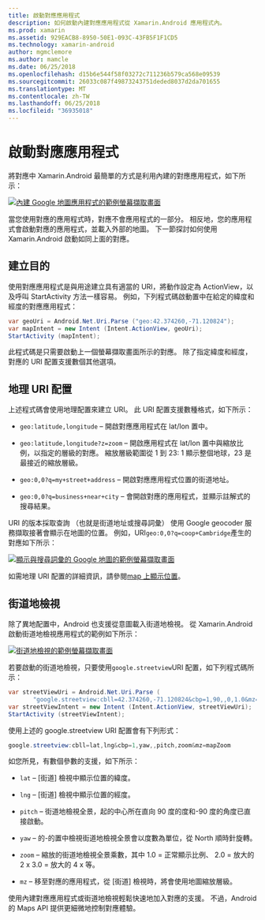 ```yaml
---
title: 啟動對應應用程式
description: 如何啟動內建對應應用程式從 Xamarin.Android 應用程式內。
ms.prod: xamarin
ms.assetid: 929EACB8-8950-50E1-093C-43FB5F1F1CD5
ms.technology: xamarin-android
author: mgmclemore
ms.author: mamcle
ms.date: 06/25/2018
ms.openlocfilehash: d15b6e544f58f03272c711236b579ca568e09539
ms.sourcegitcommit: 26033c087f49873243751deded8037d2da701655
ms.translationtype: MT
ms.contentlocale: zh-TW
ms.lasthandoff: 06/25/2018
ms.locfileid: "36935018"
---
```

# <a name="launching-the-maps-application"></a>啟動對應應用程式

將對應中 Xamarin.Android 最簡單的方式是利用內建的對應應用程式，如下所示：

[![內建 Google 地圖應用程式的範例螢幕擷取畫面](maps-application-images/01-mapsapplication.png)](maps-application-images/01-mapsapplication.png#lightbox)

當您使用對應的應用程式時，對應不會應用程式的一部分。 相反地，您的應用程式會啟動對應的應用程式，並載入外部的地圖。 下一節探討如何使用 Xamarin.Android 啟動如同上面的對應。


## <a name="creating-the-intent"></a>建立目的

使用對應應用程式是與用途建立具有適當的 URI，將動作設定為 ActionView，以及呼叫 StartActivity 方法一樣容易。 例如，下列程式碼啟動置中在給定的緯度和經度的對應應用程式：

```csharp
var geoUri = Android.Net.Uri.Parse ("geo:42.374260,-71.120824");
var mapIntent = new Intent (Intent.ActionView, geoUri);
StartActivity (mapIntent);
```

此程式碼是只需要啟動上一個螢幕擷取畫面所示的對應。 除了指定緯度和經度，對應的 URI 配置支援數個其他選項。


## <a name="geo-uri-scheme"></a>地理 URI 配置

上述程式碼會使用地理配置來建立 URI。 此 URI 配置支援數種格式，如下所示：

-   `geo:latitude,longitude` &ndash; 開啟對應應用程式在 lat/lon 置中。 

-   `geo:latitude,longitude?z=zoom` &ndash; 開啟應用程式在 lat/lon 置中與縮放比例，以指定的層級的對應。 縮放層級範圍從 1 到 23: 1 顯示整個地球，23 是最接近的縮放層級。

-   `geo:0,0?q=my+street+address` &ndash; 開啟對應應用程式位置的街道地址。 

-   `geo:0,0?q=business+near+city` &ndash; 會開啟對應的應用程式，並顯示註解式的搜尋結果。 


URI 的版本採取查詢 （也就是街道地址或搜尋詞彙） 使用 Google geocoder 服務擷取接著會顯示在地圖的位置。 例如，URI`geo:0,0?q=coop+Cambridge`產生的對應如下所示：

[![顯示與搜尋詞彙的 Google 地圖的範例螢幕擷取畫面](maps-application-images/02-mapsearch.png)](maps-application-images/02-mapsearch.png#lightbox)



如需地理 URI 配置的詳細資訊，請參閱[map 上顯示位置](http://developer.android.com/guide/components/intents-common.html#Maps)。


## <a name="street-view"></a>街道地檢視

除了異地配置中，Android 也支援從意圖載入街道地檢視。 從 Xamarin.Android 啟動街道地檢視應用程式的範例如下所示：

[![街道地檢視的範例螢幕擷取畫面](maps-application-images/03-streetview.png)](maps-application-images/03-streetview.png#lightbox)

若要啟動的街道地檢視，只要使用`google.streetview`URI 配置，如下列程式碼所示：

```csharp
var streetViewUri = Android.Net.Uri.Parse (
       "google.streetview:cbll=42.374260,-71.120824&cbp=1,90,,0,1.0&mz=20");  
var streetViewIntent = new Intent (Intent.ActionView, streetViewUri);  
StartActivity (streetViewIntent);
```

使用上述的 google.streetview URI 配置會有下列形式：

```csharp
google.streetview:cbll=lat,lng&cbp=1,yaw,,pitch,zoom&mz=mapZoom
```

如您所見，有數個參數的支援，如下所示：

-   `lat` &ndash; [街道] 檢視中顯示位置的緯度。

-   `lng` &ndash; [街道] 檢視中顯示位置的經度。

-   `pitch` &ndash; 街道地檢視全景，起的中心所在直向 90 度的度和-90 度的角度已直接啟動。

-   `yaw` &ndash; 的-的置中檢視街道地檢視全景會以度數為單位，從 North 順時針旋轉。

-   `zoom` &ndash; 縮放的街道地檢視全景乘數，其中 1.0 = 正常顯示比例、 2.0 = 放大的 2 x 3.0 = 放大的 4 x 等。

-   `mz` &ndash; 移至對應的應用程式，從 [街道] 檢視時，將會使用地圖縮放層級。


使用內建對應應用程式或街道地檢視輕鬆快速地加入對應的支援。 不過，Android 的 Maps API 提供更細微地控制對應體驗。
